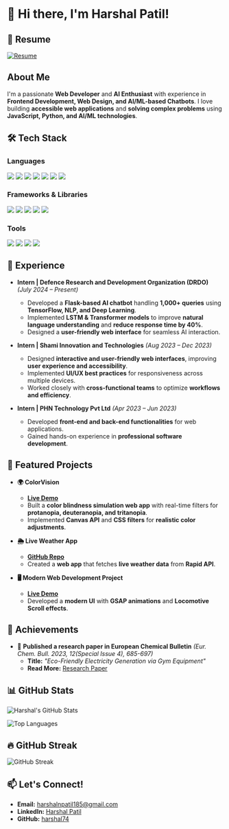 # 👋 Hi there, I'm Harshal Patil!  

## 📄 Resume  
[![Resume](https://img.shields.io/badge/Resume-Click%20Here-blue?style=flat-square&logo=google-drive&logoColor=white)](https://drive.google.com/file/d/1tOw9wo0uZDMIflZTOi0IQ-vt653CvaYP/view?usp=sharing)

## About Me  
I'm a passionate **Web Developer** and **AI Enthusiast** with experience in **Frontend Development, Web Design, and AI/ML-based Chatbots**. I love building **accessible web applications** and **solving complex problems** using **JavaScript, Python, and AI/ML technologies**.  

## 🛠️ Tech Stack  

### **Languages**  
<p align="left">
  <img src="https://img.shields.io/badge/-Python-3776AB?style=flat&logo=Python&logoColor=white" />
  <img src="https://img.shields.io/badge/-Java-007396?style=flat&logo=Java&logoColor=white" />
  <img src="https://img.shields.io/badge/-C++-00599C?style=flat&logo=c%2B%2B&logoColor=white" />
  <img src="https://img.shields.io/badge/-JavaScript-F7DF1E?style=flat&logo=JavaScript&logoColor=black" />
  <img src="https://img.shields.io/badge/-HTML5-E34F26?style=flat&logo=HTML5&logoColor=white" />
  <img src="https://img.shields.io/badge/-CSS3-1572B6?style=flat&logo=CSS3&logoColor=white" />
  <img src="https://img.shields.io/badge/-SQL-4479A1?style=flat&logo=MySQL&logoColor=white" />
</p>

### **Frameworks & Libraries**  
<p align="left">
  <img src="https://img.shields.io/badge/-React-61DAFB?style=flat&logo=React&logoColor=black" />
  <img src="https://img.shields.io/badge/-Flask-000000?style=flat&logo=Flask&logoColor=white" />
  <img src="https://img.shields.io/badge/-Bootstrap-7952B3?style=flat&logo=Bootstrap&logoColor=white" />
  <img src="https://img.shields.io/badge/-Tailwind%20CSS-38B2AC?style=flat&logo=Tailwind-CSS&logoColor=white" />
  <img src="https://img.shields.io/badge/-TensorFlow-FF6F00?style=flat&logo=TensorFlow&logoColor=white" />
</p>

### **Tools**  
<p align="left">
  <img src="https://img.shields.io/badge/-Git-F05032?style=flat&logo=Git&logoColor=white" />
  <img src="https://img.shields.io/badge/-GitHub-181717?style=flat&logo=GitHub&logoColor=white" />
  <img src="https://img.shields.io/badge/-VS%20Code-007ACC?style=flat&logo=Visual-Studio-Code&logoColor=white" />
  <img src="https://img.shields.io/badge/-Figma-F24E1E?style=flat&logo=Figma&logoColor=white" />
</p>

## 💼 Experience  

- **Intern | Defence Research and Development Organization (DRDO)** *(July 2024 – Present)*  
  - Developed a **Flask-based AI chatbot** handling **1,000+ queries** using **TensorFlow, NLP, and Deep Learning**.  
  - Implemented **LSTM & Transformer models** to improve **natural language understanding** and **reduce response time by 40%**.  
  - Designed a **user-friendly web interface** for seamless AI interaction.  

- **Intern | Shami Innovation and Technologies** *(Aug 2023 – Dec 2023)*  
  - Designed **interactive and user-friendly web interfaces**, improving **user experience and accessibility**.  
  - Implemented **UI/UX best practices** for responsiveness across multiple devices.  
  - Worked closely with **cross-functional teams** to optimize **workflows and efficiency**.  

- **Intern | PHN Technology Pvt Ltd** *(Apr 2023 – Jun 2023)*  
  - Developed **front-end and back-end functionalities** for web applications.  
  - Gained hands-on experience in **professional software development**.  

## 🚀 Featured Projects  

- **🌍 ColorVision**  
  - **[Live Demo](https://harshal74.github.io/colourblindness.github.io/)**  
  - Built a **color blindness simulation web app** with real-time filters for **protanopia, deuteranopia, and tritanopia**.  
  - Implemented **Canvas API** and **CSS filters** for **realistic color adjustments**.  

- **🌦️ Live Weather App**  
  - **[GitHub Repo](https://github.com/harshal74/weather-app)**  
  - Created a **web app** that fetches **live weather data** from **Rapid API**.  

- **🖥️ Modern Web Development Project**  
  - **[Live Demo](https://harshal74.github.io/ModernDevWeb/)**  
  - Developed a **modern UI** with **GSAP animations** and **Locomotive Scroll effects**.  

## 📜 Achievements  

- 📄 **Published a research paper in European Chemical Bulletin** *(Eur. Chem. Bull. 2023, 12(Special Issue 4), 685-697)*  
  - **Title:** *"Eco-Friendly Electricity Generation via Gym Equipment"*  
  - **Read More:** [Research Paper](https://www.researchgate.net/profile/Prajakta-Pawar-4/publication/371417446_ECO-FRIENDLY_ELECTRICITY_GENERATION_VIA_GYM_EQUIPMENTS/links/6485d1c82cad460a1b0c3aa3/ECO-FRIENDLY-ELECTRICITY-GENERATION-VIA-GYM-EQUIPMENTS.pdf)  

## 📊 GitHub Stats  

![Harshal's GitHub Stats](https://github-readme-stats.vercel.app/api?username=harshal74&show_icons=true&theme=radical)  

![Top Languages](https://github-readme-stats.vercel.app/api/top-langs/?username=harshal74&layout=compact&theme=radical)  

## 🔥 GitHub Streak  

![GitHub Streak](https://streak-stats.demolab.com/?user=harshal74&theme=radical)  

## 📫 Let's Connect!  

- **Email:** [harshalnpatil185@gmail.com](mailto:harshalnpatil185@gmail.com)  
- **LinkedIn:** [Harshal Patil](https://www.linkedin.com/in/harshalpatil74/)  
- **GitHub:** [harshal74](https://github.com/harshal74)  

